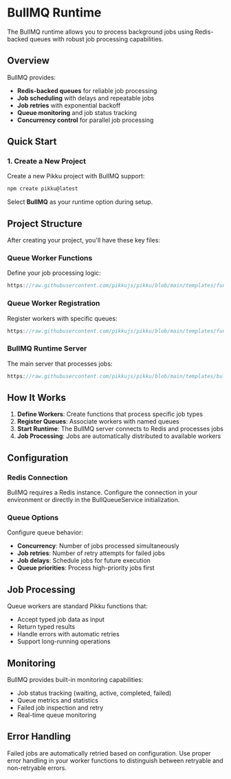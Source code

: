 # BullMQ Runtime

The BullMQ runtime allows you to process background jobs using Redis-backed queues with robust job processing capabilities.

## Overview

BullMQ provides:
- **Redis-backed queues** for reliable job processing
- **Job scheduling** with delays and repeatable jobs
- **Job retries** with exponential backoff
- **Queue monitoring** and job status tracking
- **Concurrency control** for parallel job processing

## Quick Start

### 1. Create a New Project

Create a new Pikku project with BullMQ support:

```bash
npm create pikku@latest
```

Select **BullMQ** as your runtime option during setup.

## Project Structure

After creating your project, you'll have these key files:

### Queue Worker Functions

Define your job processing logic:

```typescript reference title="queue-worker.functions.ts"
https://raw.githubusercontent.com/pikkujs/pikku/blob/main/templates/functions/src/queue-worker.functions.ts
```

### Queue Worker Registration

Register workers with specific queues:

```typescript reference title="queue-worker.routes.ts"
https://raw.githubusercontent.com/pikkujs/pikku/blob/main/templates/functions/src/queue-worker.routes.ts
```

### BullMQ Runtime Server

The main server that processes jobs:

```typescript reference title="start.ts"
https://raw.githubusercontent.com/pikkujs/pikku/blob/main/templates/bullmq/src/start.ts
```

## How It Works

1. **Define Workers**: Create functions that process specific job types
2. **Register Queues**: Associate workers with named queues
3. **Start Runtime**: The BullMQ server connects to Redis and processes jobs
4. **Job Processing**: Jobs are automatically distributed to available workers

## Configuration

### Redis Connection

BullMQ requires a Redis instance. Configure the connection in your environment or directly in the BullQueueService initialization.

### Queue Options

Configure queue behavior:
- **Concurrency**: Number of jobs processed simultaneously
- **Job retries**: Number of retry attempts for failed jobs
- **Job delays**: Schedule jobs for future execution
- **Queue priorities**: Process high-priority jobs first

## Job Processing

Queue workers are standard Pikku functions that:
- Accept typed job data as input
- Return typed results
- Handle errors with automatic retries
- Support long-running operations

## Monitoring

BullMQ provides built-in monitoring capabilities:
- Job status tracking (waiting, active, completed, failed)
- Queue metrics and statistics
- Failed job inspection and retry
- Real-time queue monitoring

## Error Handling

Failed jobs are automatically retried based on configuration. Use proper error handling in your worker functions to distinguish between retryable and non-retryable errors.